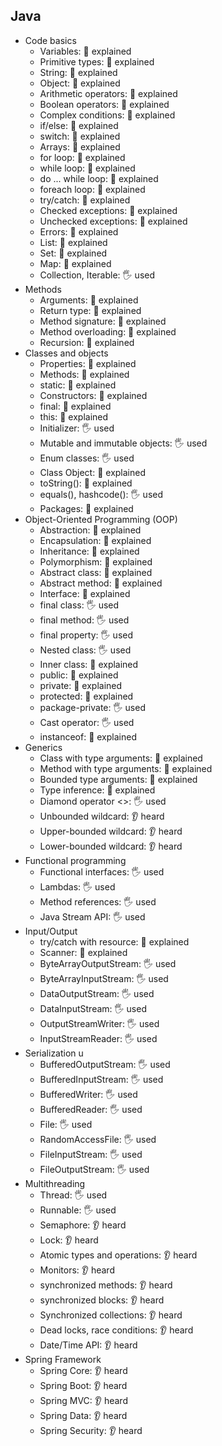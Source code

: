 ## Java
- Code basics
  - Variables: 🙋 explained
  - Primitive types: 🙋 explained
  - String: 🙋 explained
  - Object: 🙋 explained
  - Arithmetic operators: 🙋 explained
  - Boolean operators: 🙋 explained
  - Complex conditions: 🙋 explained
  - if/else: 🙋 explained
  - switch: 🙋 explained
  - Arrays: 🙋 explained
  - for loop: 🙋 explained
  - while loop: 🙋 explained
  - do ... while loop: 🙋 explained
  - foreach loop: 🙋 explained
  - try/catch: 🙋 explained
  - Checked exceptions: 🙋 explained
  - Unchecked exceptions: 🙋 explained
  - Errors: 🙋 explained
  - List: 🙋 explained
  - Set: 🙋 explained
  - Map: 🙋 explained
  - Collection, Iterable: 🖐️ used
- Methods
  - Arguments: 🙋 explained
  - Return type: 🙋 explained
  - Method signature: 🙋 explained
  - Method overloading: 🙋 explained
  - Recursion: 🙋 explained
- Classes and objects
  - Properties: 🙋 explained
  - Methods: 🙋 explained
  - static: 🙋 explained
  - Constructors: 🙋 explained
  - final: 🙋 explained
  - this: 🙋 explained
  - Initializer: 🖐️ used
  - Mutable and immutable objects: 🖐️ used
  - Enum classes: 🖐️ used
  - Class Object: 🙋 explained
  - toString(): 🙋 explained
  - equals(), hashcode(): 🖐️ used
  - Packages: 🙋 explained
- Object-Oriented Programming (OOP)
  - Abstraction: 🙋 explained
  - Encapsulation: 🙋 explained
  - Inheritance: 🙋 explained
  - Polymorphism: 🙋 explained
  - Abstract class: 🙋 explained
  - Abstract method: 🙋 explained
  - Interface: 🙋 explained
  - final class: 🖐️ used
  - final method: 🖐️ used
  - final property: 🖐️ used
  - Nested class: 🖐️ used
  - Inner class: 🙋 explained
  - public: 🙋 explained
  - private: 🙋 explained
  - protected: 🙋 explained
  - package-private: 🖐️ used
  - Cast operator: 🖐️ used
  - instanceof: 🙋 explained
- Generics
  - Class with type arguments: 🙋 explained
  - Method with type arguments: 🙋 explained
  - Bounded type arguments: 🙋 explained
  - Type inference: 🙋 explained
  - Diamond operator <>: 🖐️ used
  - Unbounded wildcard: 👂 heard
  - Upper-bounded wildcard: 👂 heard
  - Lower-bounded wildcard: 👂 heard
- Functional programming
  - Functional interfaces: 🖐️ used
  - Lambdas: 🖐️ used
  - Method references: 🖐️ used
  - Java Stream API: 🖐️ used
- Input/Output
  - try/catch with resource: 🙋 explained
  - Scanner: 🙋 explained
  - ByteArrayOutputStream: 🖐️ used
  - ByteArrayInputStream: 🖐️ used
  - DataOutputStream: 🖐️ used
  - DataInputStream: 🖐️ used
  - OutputStreamWriter: 🖐️ used
  - InputStreamReader: 🖐️ used
- Serialization u
  - BufferedOutputStream: 🖐️ used
  - BufferedInputStream: 🖐️ used
  - BufferedWriter: 🖐️ used
  - BufferedReader: 🖐️ used
  - File: 🖐️ used
  - RandomAccessFile: 🖐️ used
  - FileInputStream: 🖐️ used
  - FileOutputStream: 🖐️ used
- Multithreading
  - Thread: 🖐️ used
  - Runnable: 🖐️ used
  - Semaphore: 👂 heard
  - Lock: 👂 heard
  - Atomic types and operations: 👂 heard
  - Monitors: 👂 heard
  - synchronized methods: 👂 heard
  - synchronized blocks: 👂 heard
  - Synchronized collections: 👂 heard
  - Dead locks, race conditions: 👂 heard
  - Date/Time API: 👂 heard
- Spring Framework
  - Spring Core: 👂 heard
  - Spring Boot: 👂 heard
  - Spring MVC: 👂 heard
  - Spring Data: 👂 heard
  - Spring Security: 👂 heard
